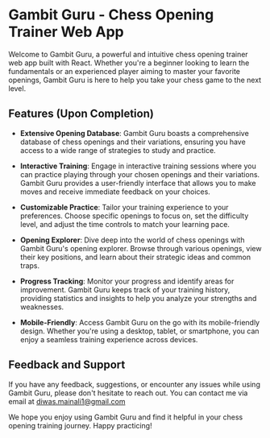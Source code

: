 # Gambit Guru - Chess Opening Trainer Web App

Welcome to Gambit Guru, a powerful and intuitive chess opening trainer web app built with React. Whether you're a beginner looking to learn the fundamentals or an experienced player aiming to master your favorite openings, Gambit Guru is here to help you take your chess game to the next level.

## Features (Upon Completion)

- **Extensive Opening Database**: Gambit Guru boasts a comprehensive database of chess openings and their variations, ensuring you have access to a wide range of strategies to study and practice.

- **Interactive Training**: Engage in interactive training sessions where you can practice playing through your chosen openings and their variations. Gambit Guru provides a user-friendly interface that allows you to make moves and receive immediate feedback on your choices.

- **Customizable Practice**: Tailor your training experience to your preferences. Choose specific openings to focus on, set the difficulty level, and adjust the time controls to match your learning pace.

- **Opening Explorer**: Dive deep into the world of chess openings with Gambit Guru's opening explorer. Browse through various openings, view their key positions, and learn about their strategic ideas and common traps.

- **Progress Tracking**: Monitor your progress and identify areas for improvement. Gambit Guru keeps track of your training history, providing statistics and insights to help you analyze your strengths and weaknesses.

- **Mobile-Friendly**: Access Gambit Guru on the go with its mobile-friendly design. Whether you're using a desktop, tablet, or smartphone, you can enjoy a seamless training experience across devices.

## Feedback and Support

If you have any feedback, suggestions, or encounter any issues while using Gambit Guru, please don't hesitate to reach out. You can contact me via email at diwas.mainali1@gmail.com

We hope you enjoy using Gambit Guru and find it helpful in your chess opening training journey. Happy practicing!
